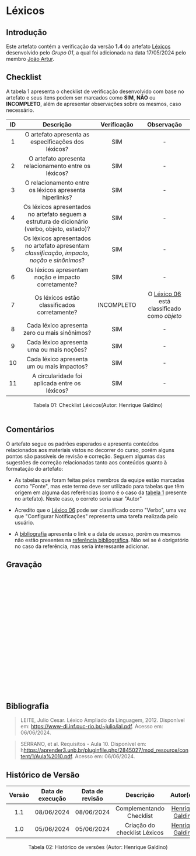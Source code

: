 # Léxicos

## Introdução

Este artefato contém a verificação da versão **1.4** do artefato [Léxicos](https://requisitos-de-software.github.io/2024.1-DiarioOficialdaUniao/modelagem/lexicos/) desenvolvido pelo *Grupo 01*, a qual foi adicionada na data 17/05/2024 pelo membro [João Artur](https://github.com/joao-artl).

## Checklist

A tabela 1 apresenta o checklist de verificação desenvolvido com base no artefato e seus itens podem ser marcados como **SIM**, **NÃO** ou **INCOMPLETO**, além de apresentar observações sobre os mesmos, caso necessário.

| ID | Descrição | Verificação | Observação |
| :--: | :-----: | :---------: | :--------: |
| 1 | O artefato apresenta as especificações dos léxicos? | SIM | - |
| 2 | O artefato apresenta relacionamento entre os léxicos? | SIM | - |
| 3 | O relacionamento entre os léxicos apresenta hiperlinks? | SIM | - |
| 4 | Os léxicos apresentados no artefato seguem a estrutura de dicionário (verbo, objeto, estado)? | SIM | - |
| 5 | Os léxicos apresentados no artefato apresentam *classificação*, *impacto*, *noção* e *sinônimos*? | SIM | - |
| 6 | Os léxicos apresentam noção e impacto corretamente? | SIM | - |
| 7 | Os léxicos estão classificados corretamente? | INCOMPLETO | O [Léxico 06](https://requisitos-de-software.github.io/2024.1-DiarioOficialdaUniao/modelagem/lexicos/#l06-configuracao-de-notificacoes) está classificado como *objeto* |
| 8 | Cada léxico apresenta zero ou mais sinônimos? | SIM | - |
| 9 | Cada léxico apresenta uma ou mais noções? | SIM | - |
| 10 | Cada léxico apresenta um ou mais impactos? | SIM | - |
| 11 | A circularidade foi aplicada entre os léxicos? | SIM | - |

<div align="center">
<figcaption align="center">Tabela 01: Checklist Léxicos(Autor: Henrique Galdino)</figcaption>
</div>
<br/>

## Comentários

O artefato segue os padrões esperados e apresenta conteúdos relacionados aos materiais vistos no decorrer do curso, porém alguns pontos são passíveis de revisão e correção. Seguem algumas das sugestões de correção relacionadas tanto aos conteúdos quanto à formatação do artefato:

- As tabelas que foram feitas pelos membros da equipe estão marcadas como "Fonte", mas este termo deve ser utilizado para tabelas que têm origem em alguma das referências (como é o caso da [tabela 1](https://requisitos-de-software.github.io/2024.1-DiarioOficialdaUniao/modelagem/lexicos/#metodologia) presente no artefato). Neste caso, o correto seria usar "Autor"

- Acredito que o [Léxico 06](https://requisitos-de-software.github.io/2024.1-DiarioOficialdaUniao/modelagem/lexicos/#l06-configuracao-de-notificacoes) pode ser classificado como "Verbo", uma vez que "Configurar Notificações" representa uma tarefa realizada pelo usuário.

- A [bibliografia](https://requisitos-de-software.github.io/2024.1-DiarioOficialdaUniao/modelagem/lexicos/#bibliografia) apresenta o link e a data de acesso, porém os mesmos não estão presentes na [referência bibliográfica](https://requisitos-de-software.github.io/2024.1-DiarioOficialdaUniao/modelagem/lexicos/#referencia-bibliografica). Não sei se é obrigatório no caso da referência, mas seria interessante adicionar.

## Gravação 

<iframe width="560" height="315" src="" title="YouTube video player" frameborder="0" allow="accelerometer; autoplay; clipboard-write; encrypted-media; gyroscope; picture-in-picture; web-share" allowfullscreen></iframe>

## Bibliografia

>  LEITE, Julio Cesar. Léxico Ampliado da Linguagem, 2012. Disponível em: <https://www-di.inf.puc-rio.br/~julio/lal.pdf>. Acesso em: 06/06/2024.

>  SERRANO, et al. Requisitos - Aula 10. Disponível em: h<https://aprender3.unb.br/pluginfile.php/2845027/mod_resource/content/1/Aula%2010.pdf>. Acesso em: 06/06/2024.

## Histórico de Versão

| Versão | Data de execução | Data de revisão |  Descrição                          | Autor(es)                                           | Revisor(es)                                           |
| :----: | :--------------: | :-------------: | :---------------------------------: | :-------------------------------------------------: | :---------------------------------------------------: |
| 1.1    | 08/06/2024       | 08/06/2024      | Complementando Checklist   | [Henrique Galdino](https://github.com/hgaldino05)   | [Júlio César](https://github.com/Julio1099)         |
| 1.0    | 05/06/2024       | 05/06/2024      | Criação do checklist Léxicos   | [Henrique Galdino](https://github.com/hgaldino05)   | [Júlio César](https://github.com/Julio1099)         |

<div align="center">
<figcaption align="center">Tabela 02: Histórico de versões (Autor: Henrique Galdino)</figcaption>
</div>
<br/>
